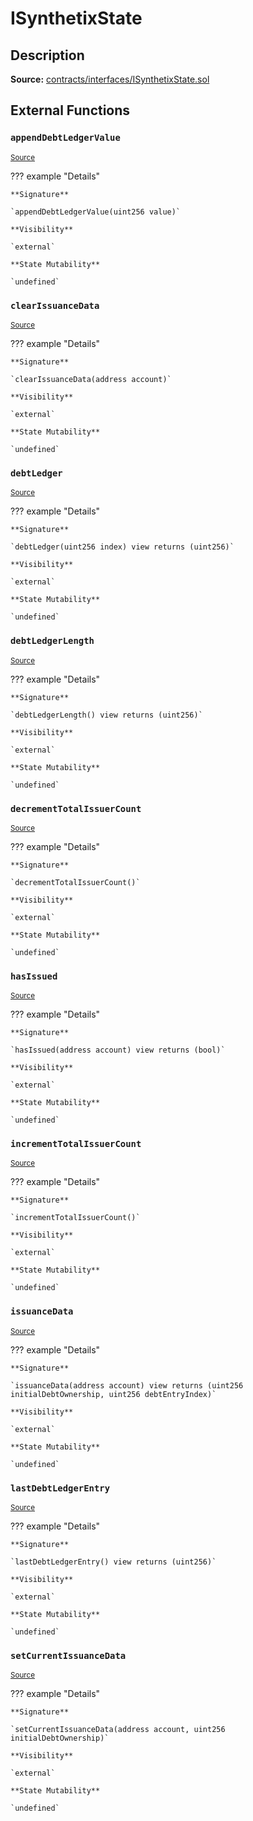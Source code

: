 # ISynthetixState

## Description

**Source:** [contracts/interfaces/ISynthetixState.sol](https://github.com/Synthetixio/synthetix/tree/v2.39.0/contracts/interfaces/ISynthetixState.sol)

## External Functions

### `appendDebtLedgerValue`

<sub>[Source](https://github.com/Synthetixio/synthetix/tree/v2.39.0/contracts/interfaces/ISynthetixState.sol#L24)</sub>

??? example "Details"

    **Signature**

    `appendDebtLedgerValue(uint256 value)`

    **Visibility**

    `external`

    **State Mutability**

    `undefined`

### `clearIssuanceData`

<sub>[Source](https://github.com/Synthetixio/synthetix/tree/v2.39.0/contracts/interfaces/ISynthetixState.sol#L26)</sub>

??? example "Details"

    **Signature**

    `clearIssuanceData(address account)`

    **Visibility**

    `external`

    **State Mutability**

    `undefined`

### `debtLedger`

<sub>[Source](https://github.com/Synthetixio/synthetix/tree/v2.39.0/contracts/interfaces/ISynthetixState.sol#L7)</sub>

??? example "Details"

    **Signature**

    `debtLedger(uint256 index) view returns (uint256)`

    **Visibility**

    `external`

    **State Mutability**

    `undefined`

### `debtLedgerLength`

<sub>[Source](https://github.com/Synthetixio/synthetix/tree/v2.39.0/contracts/interfaces/ISynthetixState.sol#L11)</sub>

??? example "Details"

    **Signature**

    `debtLedgerLength() view returns (uint256)`

    **Visibility**

    `external`

    **State Mutability**

    `undefined`

### `decrementTotalIssuerCount`

<sub>[Source](https://github.com/Synthetixio/synthetix/tree/v2.39.0/contracts/interfaces/ISynthetixState.sol#L20)</sub>

??? example "Details"

    **Signature**

    `decrementTotalIssuerCount()`

    **Visibility**

    `external`

    **State Mutability**

    `undefined`

### `hasIssued`

<sub>[Source](https://github.com/Synthetixio/synthetix/tree/v2.39.0/contracts/interfaces/ISynthetixState.sol#L13)</sub>

??? example "Details"

    **Signature**

    `hasIssued(address account) view returns (bool)`

    **Visibility**

    `external`

    **State Mutability**

    `undefined`

### `incrementTotalIssuerCount`

<sub>[Source](https://github.com/Synthetixio/synthetix/tree/v2.39.0/contracts/interfaces/ISynthetixState.sol#L18)</sub>

??? example "Details"

    **Signature**

    `incrementTotalIssuerCount()`

    **Visibility**

    `external`

    **State Mutability**

    `undefined`

### `issuanceData`

<sub>[Source](https://github.com/Synthetixio/synthetix/tree/v2.39.0/contracts/interfaces/ISynthetixState.sol#L9)</sub>

??? example "Details"

    **Signature**

    `issuanceData(address account) view returns (uint256 initialDebtOwnership, uint256 debtEntryIndex)`

    **Visibility**

    `external`

    **State Mutability**

    `undefined`

### `lastDebtLedgerEntry`

<sub>[Source](https://github.com/Synthetixio/synthetix/tree/v2.39.0/contracts/interfaces/ISynthetixState.sol#L15)</sub>

??? example "Details"

    **Signature**

    `lastDebtLedgerEntry() view returns (uint256)`

    **Visibility**

    `external`

    **State Mutability**

    `undefined`

### `setCurrentIssuanceData`

<sub>[Source](https://github.com/Synthetixio/synthetix/tree/v2.39.0/contracts/interfaces/ISynthetixState.sol#L22)</sub>

??? example "Details"

    **Signature**

    `setCurrentIssuanceData(address account, uint256 initialDebtOwnership)`

    **Visibility**

    `external`

    **State Mutability**

    `undefined`
